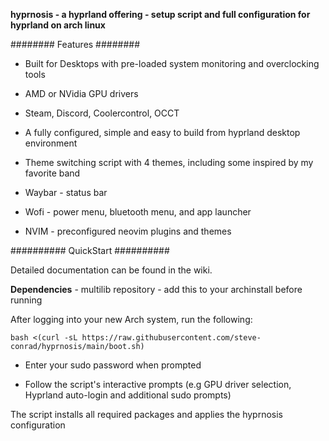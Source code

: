 **hyprnosis - a hyprland offering - setup script and full configuration for hyprland on arch linux**

########
Features
########

- Built for Desktops with pre-loaded system monitoring and overclocking tools
- AMD or NVidia GPU drivers
- Steam, Discord, Coolercontrol, OCCT
- A fully configured, simple and easy to build from hyprland desktop environment
- Theme switching script with 4 themes, including some inspired by my favorite band

- Waybar - status bar
- Wofi - power menu, bluetooth menu, and app launcher 
- NVIM - preconfigured neovim plugins and themes

##########
QuickStart
##########

Detailed documentation can be found in the wiki.

**Dependencies** - multilib repository - add this to your archinstall before running

After logging into your new Arch system, run the following:

    bash <(curl -sL https://raw.githubusercontent.com/steve-conrad/hyprnosis/main/boot.sh)

- Enter your sudo password when prompted

- Follow the script's interactive prompts (e.g GPU driver selection, Hyprland auto-login and additional sudo prompts)

The script installs all required packages and applies the hyprnosis configuration

